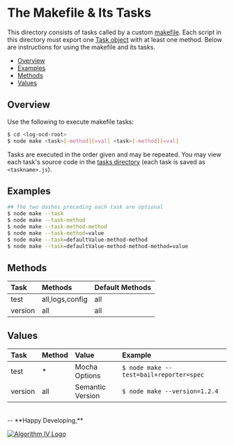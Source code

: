 # The Makefile & Its Tasks
This directory consists of tasks called by a custom [makefile](https://github.com/imaginate/log-ocd/blob/master/make.js). Each script in this directory must export one [Task object](https://github.com/imaginate/log-ocd/blob/master/_tasks/_helpers/new-task.js) with at least one method. Below are instructions for using the makefile and its tasks.
- [Overview](#overview)
- [Examples](#examples)
- [Methods](#methods)
- [Values](#values)


## Overview
Use the following to execute makefile tasks:
```bash
$ cd <log-ocd-root>
$ node make <task>[-method][=val] <task>[-method][=val]
```
Tasks are executed in the order given and may be repeated. You may view each task's source code in the [tasks directory](https://github.com/imaginate/log-ocd/tree/master/_tasks) (each task is saved as ``` <taskname>.js ```).


## Examples
```bash
## The two dashes preceding each task are optional
$ node make --task
$ node make --task-method
$ node make --task-method-method
$ node make --task-method=value
$ node make --task=defaultValue-method-method
$ node make --task=defaultValue-method-method-method=value
```


## Methods
| Task    | Methods         | Default Methods |
| :------ | :-------------- | :-------------- |
| test    | all,logs,config | all             |
| version | all             | all             |


## Values
| Task    | Method | Value            | Example                                      |
| :------ | :----- | :--------------- | :------------------------------------------- |
| test    | *      | Mocha Options    | ```$ node make --test=bail+reporter=spec ``` |
| version | all    | Semantic Version | ```$ node make --version=1.2.4 ```           |


<br>
--
**Happy Developing,**

<a href="http://www.algorithmiv.com/log-ocd"><img src="http://www.algorithmiv.com/images/aIV-logo.png" alt="Algorithm IV Logo" /></a>
